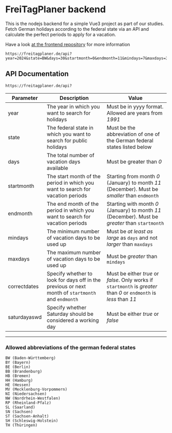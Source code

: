 # FreiTagPlaner backend

This is the nodejs backend for a simple Vue3 project as part of our studies. Fetch German holidays according to the federal state via an API and calculate the perfect periods to apply for a vacation.

Have a look [at the frontend repository](https://github.com/navlisData/freitagplaner) for more information

```
https://freitagplaner.de/api?year=2024&state=BW&days=30&startmonth=0&endmonth=11&mindays=7&maxdays=30&correctdates=false&saturdayaswd=false
```


## API Documentation

```
https://freitagplaner.de/api?
```

| Parameter | Description | Value |
| ------ | ------ | ------ |
| year | The year in which you want to search for holidays | Must be in yyyy format. Allowed are years from *1991*
| state | The federal state in which you want to search for public holidays | Must be the abbreviation of one of the German federal states listed below |
| days | The total number of vacation days available | Must be greater than *0* |
| startmonth | The start month of the period in which you want to search for vacation periods | Starting from month *0* (January) to month *11* (December). Must be *smaller* than `endmonth` |
| endmonth | The end month of the period in which you want to search for vacation periods | Starting with month *0* (January) to month *11* (December). Must be *greater* than `startmonth` |
| mindays | The minimum number of vacation days to be used up | Must be *at least as large* as `days` and not *larger* than `maxdays` |
| maxdays | The maximum number of vacation days to be used up | Must be *greater* than `mindays` |
| correctdates | Specify whether to look for days off in the previous or next month of `startmonth` and `endmonth` | Must be either *true* or *false*. Only works if `startmonth` is *greater* than *0* or `endmonth` is *less* than *11* |
| saturdayaswd | Specify whether Saturday should be considered a working day | Must be either *true* or *false* |

----------------
### Allowed abbreviations of the german federal states
```
BW (Baden-Württemberg)
BY (Bayern)
BE (Berlin)
BB (Brandenburg)
HB (Bremen)
HH (Hamburg)
HE (Hessen)
MV (Mecklenburg-Vorpommern)
NI (Niedersachsen)
NW (Nordrhein-Westfalen)
RP (Rheinland-Pfalz)
SL (Saarland)
SN (Sachsen)
ST (Sachsen-Anhalt)
SH (Schleswig-Holstein)
TH (Thüringen)
```

